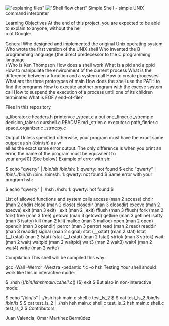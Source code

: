 !["explaning files"](https://i.0imgur.com/S0uSt1X.jpg)
!["Shell flow chart"](https://i.0imgur.com/E2nkQik.jpg)
Simple Shell - simple UNIX command interpreter

Learning Objectives
At the end of this project, you are expected to be able to explain to anyone, without the hel\
p of Google:

General
Who designed and implemented the original Unix operating system
Who wrote the first version of the UNIX shell
Who invented the B programming language (the direct predecessor to the C programming language\
)
Who is Ken Thompson
How does a shell work
What is a pid and a ppid
How to manipulate the environment of the current process
What is the difference between a function and a system call
How to create processes
What are the three prototypes of main
How does the shell use the PATH to find the programs
How to execute another program with the execve system call
How to suspend the execution of a process until one of its children terminates
What is EOF / end-of-file?

Files in this repository

a_liberator.c     headers.h      printenv.c         _strcat.c
a.out             one_finxer.c                      _strcmp.c
decision_taker.c  ourshell.c     README.md          _strlen.c
executor.c        path_finder.c  space_organizer.c  _strncpy.c

Output
Unless specified otherwise, your program must have the exact same output as sh (/bin/sh) as w\
ell as the exact same error output.
The only difference is when you print an error, the name of the program must be equivalent to\
 your argv[0] (See below)
Example of error with sh:

$ echo "qwerty" | /bin/sh
/bin/sh: 1: qwerty: not found
$ echo "qwerty" | /bin/../bin/sh
/bin/../bin/sh: 1: qwerty: not found
$
Same error with your program hsh:

$ echo "qwerty" | ./hsh
./hsh: 1: qwerty: not found
$

List of allowed functions and system calls
access (man 2 access)
chdir (man 2 chdir)
close (man 2 close)
closedir (man 3 closedir)
execve (man 2 execve)
exit (man 3 exit)
_exit (man 2 _exit)
fflush (man 3 fflush)
fork (man 2 fork)
free (man 3 free)
getcwd (man 3 getcwd)
getline (man 3 getline)
isatty (man 3 isatty)
kill (man 2 kill)
malloc (man 3 malloc)
open (man 2 open)
opendir (man 3 opendir)
perror (man 3 perror)
read (man 2 read)
readdir (man 3 readdir)
signal (man 2 signal)
stat (__xstat) (man 2 stat)
lstat (__lxstat) (man 2 lstat)
fstat (__fxstat) (man 2 fstat)
strtok (man 3 strtok)
wait (man 2 wait)
waitpid (man 2 waitpid)
wait3 (man 2 wait3)
wait4 (man 2 wait4)
write (man 2 write)

Compilation
This shell will be compiled this way:

gcc -Wall -Werror -Wextra -pedantic *.c -o hsh
Testing
Your shell should work like this in interactive mode:

$ ./hsh
($) /bin/ls
hsh main.c shell.c
($)
($) exit
$
But also in non-interactive mode:

$ echo "/bin/ls" | ./hsh
hsh main.c shell.c test_ls_2
$
$ cat test_ls_2
/bin/ls
/bin/ls
$
$ cat test_ls_2 | ./hsh
hsh main.c shell.c test_ls_2
hsh main.c shell.c test_ls_2
$
Contributors

Juan Valencia, Omar Martínez Bermúdez
